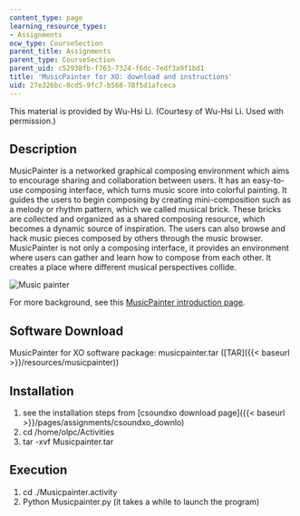 ```yaml
---
content_type: page
learning_resource_types:
- Assignments
ocw_type: CourseSection
parent_title: Assignments
parent_type: CourseSection
parent_uid: c52938fb-f763-7324-f6dc-7edf3a9f1bd1
title: 'MusicPainter for XO: download and instructions'
uid: 27e326bc-0cd5-9fc7-b568-78f5d1afceca
---
```


This material is provided by Wu-Hsi Li. (Courtesy of Wu-Hsi Li. Used with permission.)

Description
-----------

MusicPainter is a networked graphical composing environment which aims to encourage sharing and collaboration between users. It has an easy-to-use composing interface, which turns music score into colorful painting. It guides the users to begin composing by creating mini-composition such as a melody or rhythm pattern, which we called musical brick. These bricks are collected and organized as a shared composing resource, which becomes a dynamic source of inspiration. The users can also browse and hack music pieces composed by others through the music browser. MusicPainter is not only a composing interface, it provides an environment where users can gather and learn how to compose from each other. It creates a place where different musical perspectives collide.

![Music painter](/courses/media-arts-and-sciences/mas-110-fundamentals-of-computational-media-design-fall-2008/assignments/image001.jpg)

For more background, see this [MusicPainter introduction page](http://web.media.mit.edu/~wuhsi/Musicpainter_en.html).

Software Download
-----------------

MusicPainter for XO software package: musicpainter.tar ([TAR]({{< baseurl >}}/resources/musicpainter))

Installation
------------

1.  see the installation steps from [csoundxo download page]({{< baseurl >}}/pages/assignments/csoundxo_downlo)
2.  cd /home/olpc/Activities
3.  tar -xvf Musicpainter.tar

Execution
---------

1.  cd ./Musicpainter.activity
2.  Python Musicpainter.py (it takes a while to launch the program)